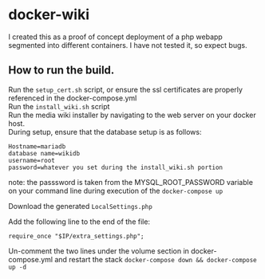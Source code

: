 # docker-wiki
I created this as a proof of concept deployment of a php webapp segmented into different containers.  I have not tested it, so expect bugs.  

## How to run the build.
Run the `setup_cert.sh` script, or ensure the ssl certificates are properly referenced in the docker-compose.yml  
Run the `install_wiki.sh` script  
Run the media wiki installer by navigating to the web server on your docker host.  
During setup, ensure that the database setup is as follows:  

`Hostname=mariadb`  
`database name=wikidb`  
`username=root`  
`password=whatever you set during the install_wiki.sh portion`  

note: the passsword is taken from the MYSQL_ROOT_PASSWORD variable on your command line during execution of the `docker-compose up`  

Download the generated `LocalSettings.php`  

Add the following line to the end of the file:  

`require_once "$IP/extra_settings.php";`  

Un-comment the two lines under the volume section in docker-compose.yml and restart the stack `docker-compose down && docker-compose up -d`
